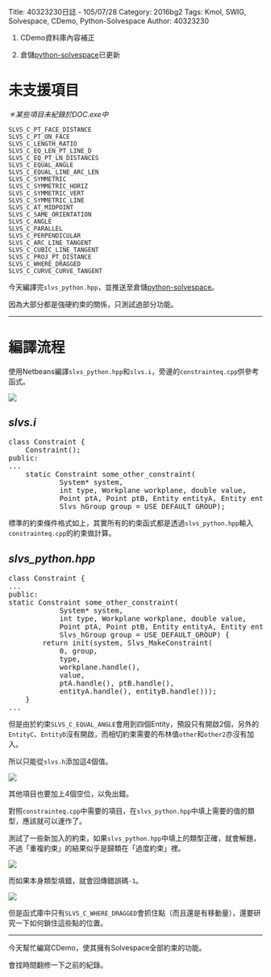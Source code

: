 Title: 40323230日誌 - 105/07/28
Category: 2016bg2
Tags: Kmol, SWIG, Solvespace, CDemo, Python-Solvespace
Author: 40323230


1. CDemo資料庫內容補正

2. 倉儲[python-solvespace](https://github.com/40323230/python-solvespace"github.com")已更新

<!-- PELICAN_END_SUMMARY -->

未支援項目
===

*＊某些項目未紀錄於DOC.exe中*

```
SLVS_C_PT_FACE_DISTANCE
SLVS_C_PT_ON_FACE
SLVS_C_LENGTH_RATIO
SLVS_C_EQ_LEN_PT_LINE_D
SLVS_C_EQ_PT_LN_DISTANCES
SLVS_C_EQUAL_ANGLE
SLVS_C_EQUAL_LINE_ARC_LEN
SLVS_C_SYMMETRIC
SLVS_C_SYMMETRIC_HORIZ
SLVS_C_SYMMETRIC_VERT
SLVS_C_SYMMETRIC_LINE
SLVS_C_AT_MIDPOINT
SLVS_C_SAME_ORIENTATION
SLVS_C_ANGLE
SLVS_C_PARALLEL
SLVS_C_PERPENDICULAR
SLVS_C_ARC_LINE_TANGENT
SLVS_C_CUBIC_LINE_TANGENT
SLVS_C_PROJ_PT_DISTANCE
SLVS_C_WHERE_DRAGGED
SLVS_C_CURVE_CURVE_TANGENT
```

今天編譯完`slvs_python.hpp`，並推送至倉儲[python-solvespace](https://github.com/40323230/python-solvespace"github.com")。

因為大部分都是強硬約束的關係，只測試過部分功能。

<hr>

編譯流程
===

使用Netbeans編譯`slvs_python.hpp`和`slvs.i`，旁邊的`constrainteq.cpp`供參考函式。

<img src="http://i.imgur.com/zjppe0U.jpg" >

*slvs.i*
---

<pre class="brush: c">
class Constraint {
    Constraint();
public:
...
    static Constraint some_other_constraint(
            System* system,
            int type, Workplane workplane, double value,
            Point ptA, Point ptB, Entity entityA, Entity entityB,
            Slvs_hGroup group = USE_DEFAULT_GROUP);
</pre>

標準的約束條件格式如上，其實所有的約束函式都是透過`slvs_python.hpp`輸入`constrainteq.cpp`的約束做計算。

*slvs_python.hpp*
---

<pre class="brush: c">
class Constraint {
...
public:
static Constraint some_other_constraint(
            System* system,
            int type, Workplane workplane, double value,
            Point ptA, Point ptB, Entity entityA, Entity entityB,
            Slvs_hGroup group = USE_DEFAULT_GROUP) {
        return init(system, Slvs_MakeConstraint(
            0, group,
            type,
            workplane.handle(),
            value,
            ptA.handle(), ptB.handle(),
            entityA.handle(), entityB.handle()));
    }
...
</pre>

但是由於約束`SLVS_C_EQUAL_ANGLE`會用到四個Entity，預設只有開啟2個，另外的`EntityC`、`EntityD`沒有開啟，而相切約束需要的布林值`other`和`other2`亦沒有加入。

所以只能從`slvs.h`添加這4個值。

<img src="http://i.imgur.com/cV0HyKc.jpg" >

其他項目也要加上4個空位，以免出錯。

對照`constrainteq.cpp`中需要的項目，在`slvs_python.hpp`中填上需要的值的類型，應該就可以運作了。

測試了一些新加入的約束，如果`slvs_python.hpp`中填上的類型正確，就會解題，不過「重複約束」的結果似乎是歸類在「過度約束」裡。

<img src="http://i.imgur.com/Ej4JQHF.jpg" >

而如果本身類型填錯，就會回傳錯誤碼`-1`。

<img src="http://i.imgur.com/n3iIuhW.jpg" >

但是函式庫中只有`SLVS_C_WHERE_DRAGGED`會抓住點（而且還是有移動量），還要研究一下如何鎖住這些點的位置。

<hr>

今天幫忙編寫CDemo，使其擁有Solvespace全部約束的功能。

會找時間翻修一下之前的紀錄。